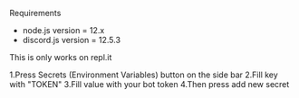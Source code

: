 
Requirements

- node.js version = 12.x
- discord.js version = 12.5.3

This is only works on repl.it

1.Press Secrets (Environment Variables) button on the side bar
2.Fill key with "TOKEN"
3.Fill value with your bot token
4.Then press add new secret
